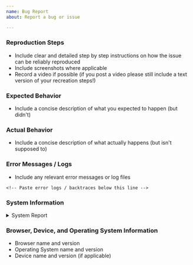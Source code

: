 ```yaml
---
name: Bug Report
about: Report a bug or issue

---
```


### Reproduction Steps

+ Include clear and detailed step by step instructions on how the issue can be reliably reproduced
+ Include screenshots where applicable
+ Record a video if possible (if you post a video please still include a text version of your recreation steps!)


### Expected Behavior

+ Include a concise description of what you expected to happen (but didn't)


### Actual Behavior

+ Include a concise description of what actually happens (but isn't supposed to)


### Error Messages / Logs

+ Include any relevant error messages or log files
```
<!-- Paste error logs / backtraces below this line -->

```

### System Information

<details>
<summary>System Report</summary>
  
```
<!-- Paste your System Report below this line -->

```

</details>

### Browser, Device, and Operating System Information

+ Browser name and version
+ Operating System name and version
+ Device name and version (if applicable)
